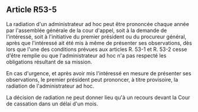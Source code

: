 Article R53-5
----
La radiation d'un administrateur ad hoc peut être prononcée chaque année par
l'assemblée générale de la cour d'appel, soit à la demande de l'intéressé, soit
à l'initiative du premier président ou du procureur général, après que
l'intéressé ait été mis à même de présenter ses observations, dès lors que l'une
des conditions prévues aux articles R. 53-1 et R. 53-2 cesse d'être remplie ou
que l'administrateur ad hoc n'a pas respecté les obligations résultant de sa
mission.

En cas d'urgence, et après avoir mis l'intéressé en mesure de présenter ses
observations, le premier président peut prononcer, à titre provisoire, la
radiation de l'administrateur ad hoc.

La décision de radiation ne peut donner lieu qu'à un recours devant la Cour de
cassation dans un délai d'un mois.
